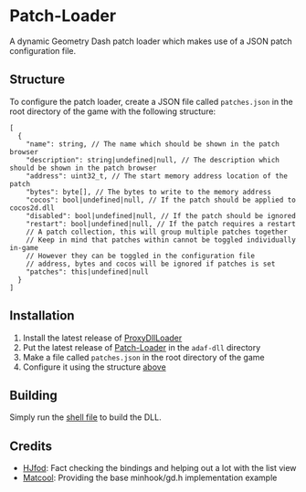 # Patch-Loader

A dynamic Geometry Dash patch loader which makes use of a JSON patch configuration file.

## Structure

To configure the patch loader, create a JSON file called `patches.json` in the root directory of the game with the following structure:

```jsonc
[
  {
    "name": string, // The name which should be shown in the patch browser
    "description": string|undefined|null, // The description which should be shown in the patch browser
    "address": uint32_t, // The start memory address location of the patch
    "bytes": byte[], // The bytes to write to the memory address
    "cocos": bool|undefined|null, // If the patch should be applied to cocos2d.dll
    "disabled": bool|undefined|null, // If the patch should be ignored
    "restart": bool|undefined|null, // If the patch requires a restart
    // A patch collection, this will group multiple patches together
    // Keep in mind that patches within cannot be toggled individually in-game
    // However they can be toggled in the configuration file
    // address, bytes and cocos will be ignored if patches is set
    "patches": this|undefined|null
  }
]
```

## Installation

1. Install the latest release of [ProxyDllLoader](https://github.com/adafcaefc/ProxyDllLoader/releases/latest)
2. Put the latest release of [Patch-Loader](https://github.com/SMJSGaming/Patch-Loader/releases/latest) in the `adaf-dll` directory
3. Make a file called `patches.json` in the root directory of the game
4. Configure it using the structure [above](#structure)

## Building

Simply run the [shell file](compile.sh) to build the DLL.

## Credits

- [HJfod](https://github.com/HJfod): Fact checking the bindings and helping out a lot with the list view
- [Matcool](https://github.com/matcool): Providing the base minhook/gd.h implementation example
